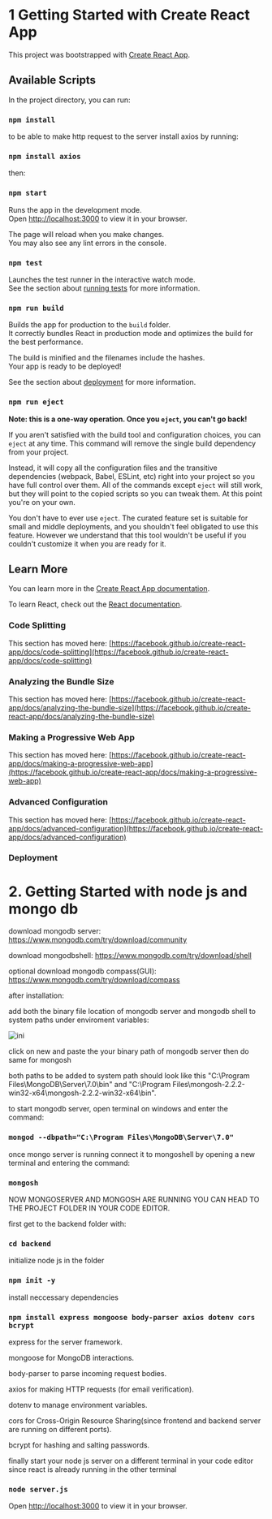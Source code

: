 # 1 Getting Started with Create React App

This project was bootstrapped with [Create React App](https://github.com/facebook/create-react-app).

## Available Scripts

In the project directory, you can run:

### `npm install`

to be able to make http request to the server install axios by running:

### `npm install axios`

then:

### `npm start`

Runs the app in the development mode.\
Open [http://localhost:3000](http://localhost:3000) to view it in your browser.

The page will reload when you make changes.\
You may also see any lint errors in the console.

### `npm test`

Launches the test runner in the interactive watch mode.\
See the section about [running tests](https://facebook.github.io/create-react-app/docs/running-tests) for more information.

### `npm run build`

Builds the app for production to the `build` folder.\
It correctly bundles React in production mode and optimizes the build for the best performance.

The build is minified and the filenames include the hashes.\
Your app is ready to be deployed!

See the section about [deployment](https://facebook.github.io/create-react-app/docs/deployment) for more information.

### `npm run eject`

**Note: this is a one-way operation. Once you `eject`, you can't go back!**

If you aren't satisfied with the build tool and configuration choices, you can `eject` at any time. This command will remove the single build dependency from your project.

Instead, it will copy all the configuration files and the transitive dependencies (webpack, Babel, ESLint, etc) right into your project so you have full control over them. All of the commands except `eject` will still work, but they will point to the copied scripts so you can tweak them. At this point you're on your own.

You don't have to ever use `eject`. The curated feature set is suitable for small and middle deployments, and you shouldn't feel obligated to use this feature. However we understand that this tool wouldn't be useful if you couldn't customize it when you are ready for it.

## Learn More

You can learn more in the [Create React App documentation](https://facebook.github.io/create-react-app/docs/getting-started).

To learn React, check out the [React documentation](https://reactjs.org/).

### Code Splitting

This section has moved here: [https://facebook.github.io/create-react-app/docs/code-splitting](https://facebook.github.io/create-react-app/docs/code-splitting)

### Analyzing the Bundle Size

This section has moved here: [https://facebook.github.io/create-react-app/docs/analyzing-the-bundle-size](https://facebook.github.io/create-react-app/docs/analyzing-the-bundle-size)

### Making a Progressive Web App

This section has moved here: [https://facebook.github.io/create-react-app/docs/making-a-progressive-web-app](https://facebook.github.io/create-react-app/docs/making-a-progressive-web-app)

### Advanced Configuration

This section has moved here: [https://facebook.github.io/create-react-app/docs/advanced-configuration](https://facebook.github.io/create-react-app/docs/advanced-configuration)

### Deployment




# 2. Getting Started with node js and mongo db

download mongodb server: https://www.mongodb.com/try/download/community

download mongodbshell: https://www.mongodb.com/try/download/shell

optional download mongodb compass(GUI): https://www.mongodb.com/try/download/compass


after installation:

add both the binary file location of mongodb server and mongodb shell to system paths under enviroment variables:

![ini](https://github.com/MLesky/Creative-Skills-Hub/assets/123896407/e741de18-7610-4c04-ada7-ef667b126cfc)

click on new and paste the your binary path of mongodb server then do same for mongosh


both paths to be added to system path should look like this "C:\Program Files\MongoDB\Server\7.0\bin" and "C:\Program Files\mongosh-2.2.2-win32-x64\mongosh-2.2.2-win32-x64\bin".


to start mongodb server, open terminal on windows and enter the command:

### `mongod --dbpath="C:\Program Files\MongoDB\Server\7.0"`

once mongo server is running connect it to mongoshell by opening a new terminal and entering the command:

### `mongosh`

NOW MONGOSERVER AND MONGOSH ARE RUNNING YOU CAN HEAD TO THE PROJECT FOLDER IN YOUR CODE EDITOR.


first get to the backend folder with:

### `cd backend`

initialize node js in the folder  

### `npm init -y`

install neccessary dependencies

### `npm install express mongoose body-parser axios dotenv cors bcrypt`


express for the server framework.

mongoose for MongoDB interactions.

body-parser to parse incoming request bodies.

axios for making HTTP requests (for email verification).

dotenv to manage environment variables.

cors for Cross-Origin Resource Sharing(since frontend and backend server are running on different ports).

bcrypt for hashing and salting passwords.



finally start your node js server on a different terminal in your code editor since react is already running in the other terminal


### `node server.js`


Open [http://localhost:3000](http://localhost:4000) to view it in your browser.
